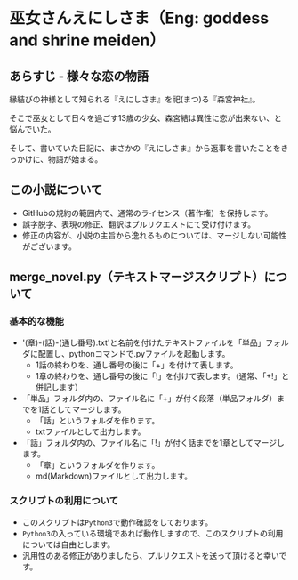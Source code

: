 # 巫女さんえにしさま（Eng: goddess and shrine meiden）
## あらすじ - 様々な恋の物語
縁結びの神様として知られる『えにしさま』を祀(まつ)る『森宮神社』。

そこで巫女として日々を過ごす13歳の少女、森宮結は異性に恋が出来ない、と悩んでいた。

そして、書いていた日記に、まさかの『えにしさま』から返事を書いたことをきっかけに、物語が始まる。

## この小説について
- GitHubの規約の範囲内で、通常のライセンス（著作権）を保持します。
- 誤字脱字、表現の修正、翻訳はプルリクエストにて受け付けます。
- 修正の内容が、小説の主旨から逸れるものについては、マージしない可能性がございます。

## merge_novel.py（テキストマージスクリプト）について
### 基本的な機能
- '(章)-(話)-(通し番号).txt'と名前を付けたテキストファイルを「単品」フォルダに配置し、pythonコマンドで.pyファイルを起動します。
    - 1話の終わりを、通し番号の後に「+」を付けて表します。
    - 1章の終わりを、通し番号の後に「!」を付けて表します。（通常、「+!」と併記します）
- 「単品」フォルダ内の、ファイル名に「+」が付く段落（単品フォルダ）までを1話としてマージします。
    - 「話」というフォルダを作ります。
    - txtファイルとして出力します。
- 「話」フォルダ内の、ファイル名に「!」が付く話までを1章としてマージします。
    - 「章」というフォルダを作ります。
    - md(Markdown)ファイルとして出力します。

### スクリプトの利用について
- このスクリプトは```Python3```で動作確認をしております。
- ```Python3```の入っている環境であれば動作しますので、このスクリプトの利用については自由とします。
- 汎用性のある修正がありましたら、プルリクエストを送って頂けると幸いです。